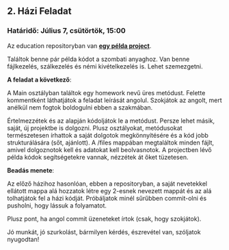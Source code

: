 ## 2. Házi Feladat
### Határidő: Július 7, csütörtök, 15:00

Az education repositoryban van **[egy példa project](https://github.com/schonherz-java-ee-2016-summer/education/tree/master/03_JavaAlapok/example2)**.

Találtok benne pár példa kódot a szombati anyaghoz. Van benne fájlkezelés, szálkezelés és némi kivételkezelés is. Lehet szemezgetni.

**A feladat a következő**:

A Main osztályban találtok egy homework nevű üres metódust. Felette kommentként láthatjátok a feladat leírását angolul.
Szokjátok az angolt, mert anélkül nem fogtok boldogulni ebben a szakmában.


Értelmezzétek és az alapján kódoljátok le a metódust.
Persze lehet másik, saját, új projektbe is dolgozni. Plusz osztályokat, metódusokat természetesen írhattok a saját dolgotok megkönnyítésére
és a kód jobb strukturálására (sőt, ajánlott).
A /files mappában megtaláltok minden fájlt, amivel dolgoznotok kell és adatokat kell beolvasnotok.
A projectben lévő példa kódok segítségetekre vannak, nézzétek át őket tüzetesen.

**Beadás menete**:

Az előző házihoz hasonlóan, ebben a repositoryban, a saját nevetekkel ellátott mappa alá hozzatok létre egy 2-esnek nevezett mappát és az alá tolhatjátok fel a házi kódját.
Próbáljatok minél sűrűbben commit-olni és pusholni, hogy lássuk a folyamatot.

Plusz pont, ha angol commit üzeneteket írtok (csak, hogy szokjátok).

Jó munkát, jó szurkolást, bármilyen kérdés, észrevétel van, szóljatok nyugodtan!

